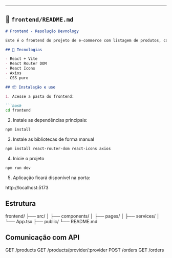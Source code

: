 
---

## 📁 `frontend/README.md`

```md
# Frontend - Resolução Devnology

Este é o frontend do projeto de e-commerce com listagem de produtos, carrinho de compras e integração com a API backend.

## 🚀 Tecnologias

- React + Vite
- React Router DOM
- React Icons
- Axios
- CSS puro

## 📦 Instalação e uso

1. Acesse a pasta do frontend:

```bash
cd frontend
```

2. Instale as dependências principais:

```bash
npm install
```

3. Instale as bibliotecas de forma manual

```bash
npm install react-router-dom react-icons axios
```

4. Inicie o projeto

```bash
npm run dev
```

5. Aplicação ficará disponível na porta:

http://localhost:5173

## Estrutura

frontend/
├── src/
│   ├── components/
│   ├── pages/
│   ├── services/
│   └── App.tsx
├── public/
└── README.md

## Comunicação com API

GET /products
GET /products/provider/:provider
POST /orders
GET /orders